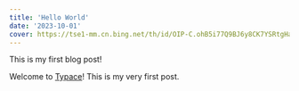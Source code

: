 ```yaml
---
title: 'Hello World'
date: '2023-10-01'
cover: https://tse1-mm.cn.bing.net/th/id/OIP-C.ohB5i77Q9BJ6y8CK7YSRtgHaEK?dpr=2&pid=ImgDetMain
---
```


This is my first blog post!

Welcome to [Typace](https://github.com/terryzhangxr/typace-i)! This is my very first post. 
